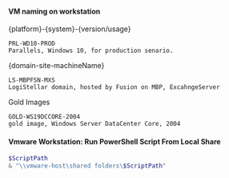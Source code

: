 #### VM naming on workstation
{platform}-{system}-{version/usage}
```
PRL-WD10-PROD
Parallels, Windows 10, for production senario.
```
{domain-site-machineName}
```
LS-MBPFSN-MXS
LogiStellar domain, hosted by Fusion on MBP, ExcahngeServer
```
Gold Images
```
GOLD-WS19DCCORE-2004
gold image, Windows Server DataCenter Core, 2004
```
#### Vmware Workstation: Run PowerShell Script From Local Share
```PowerShell
$ScriptPath
& "\\vmware-host\shared folders\$ScriptPath"
```
```
